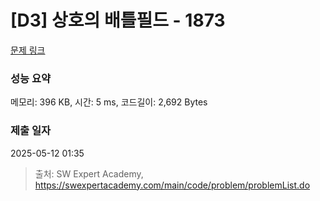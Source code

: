 # [D3] 상호의 배틀필드 - 1873 

[문제 링크](https://swexpertacademy.com/main/code/problem/problemDetail.do?contestProbId=AV5LyE7KD2ADFAXc) 

### 성능 요약

메모리: 396 KB, 시간: 5 ms, 코드길이: 2,692 Bytes

### 제출 일자

2025-05-12 01:35



> 출처: SW Expert Academy, https://swexpertacademy.com/main/code/problem/problemList.do